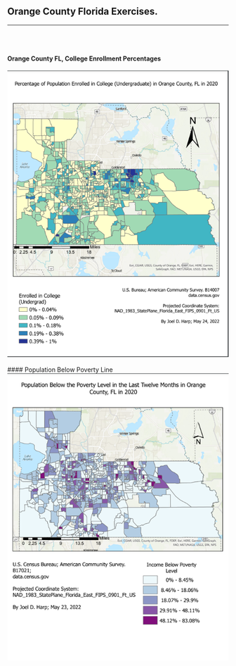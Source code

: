 ## Orange County Florida Exercises.

---
<br><br>
#### Orange County FL, College Enrollment Percentages
<img src="images/3.png?raw=true"/>
<br><br>
#### Population Below Poverty Line 
<img src="images/2.png?raw=true"/>

